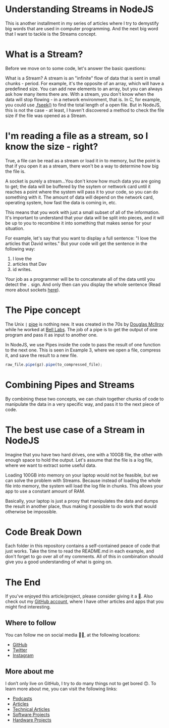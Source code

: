 # Understanding Streams in NodeJS

This is another installment in my series of articles where I try to demystify big words that are used in computer programming. And the next big word that I want to tackle is the Streams concept.

# What is a Stream?

Before we move on to some code, let's answer the basic questions:

What is a Stream? A stream is an "infinite" flow of data that is sent in small chunks - period. For example, it's the opposite of an array, which will have a predefined size. You can add new elements to an array, but you can always ask how many items there are. With a stream, you don't know when the data will stop flowing - in a network environment, that is. In C, for example, you could use [.fseek()](https://www.tutorialspoint.com/c_standard_library/c_function_fseek.htm) to find the total length of a open file. But in NodeJS, this is not the case - at least, I haven't discovered a method to check the file size if the file was opened as a Stream.

# I'm reading a file as a stream, so I know the size - right?

True, a file can be read as a stream or load it in to memory, but the point is that if you open it as a stream, there won't be a way to determine how big the file is.

A socket is purely a stream...You don't know how much data you are going to get; the data will be buffered  by the ssytem or nettwork card until it reaches a point where the system will pass it to your code, so you can do something with it. The amount of data will depend on the network card, operating system, how fast the data is coming in, etc.

This means that you work with just a small subset of all of the information. It's important to understand that your data will be split into pieces, and it will be up to you to recombine it into something that makes sense for your situation.

For example, let's say that you want to display a full sentence: "I love the articles that David writes." But your code will get the sentence in the following way:

1.	I love the
1.	articles that Dav
1.	id writes.

Your job as a programmer will be to concatenate all of the data until you detect the `.` sign. And only then can you display the whole sentence (Read more about sockets [here](https://github.com/davidgatti/IoT-Raw-Sockets-Examples)).

# The Pipe concept

The Unix `|` [pipe](https://en.wikipedia.org/wiki/Pipeline_(Unix)) is nothing new. It was created in the 70s by [Douglas McIlroy](https://en.wikipedia.org/wiki/Douglas_McIlroy) while he worked at [Bell Labs](https://en.wikipedia.org/wiki/Bell_Labs). The job of a pipe is to get the output of one program and pass it as input to another one.

In NodeJS, we use Pipes inside the code to pass the result of one function to the next one. This is seen in Example 3, where we open a file, compress it, and save the result to a new file.

```javascript
raw_file.pipe(gz).pipe(to_compressed_file);
```

# Combining Pipes and Streams

By combining these two concepts, we can chain together chunks of code to manipulate the data in a very specific way, and pass it to the next piece of code.

# The best use case of a Stream in NodeJS

Imagine that you have two hard drives, one with a 100GB file, the other with enough space to hold the output. Let's assume that the file is a log file, where we want to extract some useful data.

Loading 100GB into memory on your laptop would not be feasible, but we can solve the problem with Streams. Because instead of loading the whole file into memory, the system will load the log file in chunks. This allows your app to use a constant amount of RAM.

Basically, your laptop is just a proxy that manipulates the data and dumps the result in another place, thus making it possible to do work that would otherwise be impossible.

# Code Break Down

Each folder in this repository contains a self-contained peace of code that just works. Take the time to read the README.md in each example, and don't forget to go over all of my comments. All of this in combination should give you a good understanding of what is going on.

# The End

If you've enjoyed this article/project, please consider giving it a 🌟. Also check out my [GitHub account](https://github.com/davidgatti), where I have other articles and apps that you might find interesting.

## Where to follow

You can follow me on social media 🐙😇, at the following locations:

- [GitHub](https://github.com/davidgatti)
- [Twitter](https://twitter.com/dawidgatti)
- [Instagram](https://www.instagram.com/gattidavid/)

## More about me

I don’t only live on GitHub, I try to do many things not to get bored 🙃. To learn more about me, you can visit the following links:

- [Podcasts](http://david.gatti.pl/podcasts)
- [Articles](http://david.gatti.pl/articles)
- [Technical Articles](http://david.gatti.pl/technical_articles)
- [Software Projects](http://david.gatti.pl/software_projects)
- [Hardware Projects](http://david.gatti.pl/hardware_projects)

